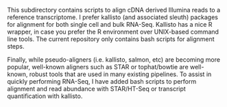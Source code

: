 ﻿This subdirectory contains scripts to align cDNA derived Illumina reads to a reference transcriptome. I prefer kallisto (and associated sleuth) packages for alignment for both single cell and bulk RNA-Seq. Kallisto has a nice R wrapper, in case you prefer the R environment over UNIX-based command line tools. The current repository only contains bash scripts for alignment steps.

Finally, while pseudo-aligners (i.e. kallisto, salmon, etc) are becoming more popular, well-known aligners such as STAR or tophat/bowtie are well-known, robust tools that are used in many existing pipelines. To assist in quickly performing RNA-Seq, I have added bash scripts to perform alignment and read abundance with STAR/HT-Seq or transcript quantification with kallisto.
